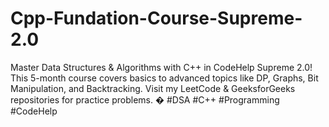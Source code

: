# Cpp-Fundation-Course-Supreme-2.0
Master Data Structures &amp; Algorithms with C++ in CodeHelp Supreme 2.0! This 5-month course covers basics to advanced topics like DP, Graphs, Bit Manipulation, and Backtracking. Visit my LeetCode &amp; GeeksforGeeks repositories for practice problems. � #DSA #C++ #Programming #CodeHelp
